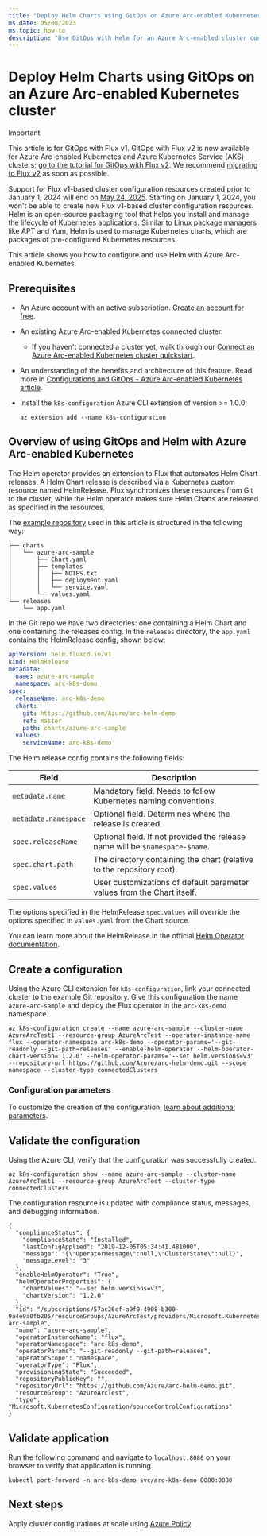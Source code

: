 ```yaml
---
title: "Deploy Helm Charts using GitOps on Azure Arc-enabled Kubernetes cluster"
ms.date: 05/08/2023
ms.topic: how-to
description: "Use GitOps with Helm for an Azure Arc-enabled cluster configuration"
---
```


# Deploy Helm Charts using GitOps on an Azure Arc-enabled Kubernetes cluster

> [!IMPORTANT]
> This article is for GitOps with Flux v1.  GitOps with Flux v2 is now available for Azure Arc-enabled Kubernetes and Azure Kubernetes Service (AKS) clusters; [go to the tutorial for GitOps with Flux v2](./tutorial-use-gitops-flux2.md). We recommend [migrating to Flux v2](conceptual-gitops-flux2.md#migrate-from-flux-v1) as soon as possible.
>
> Support for Flux v1-based cluster configuration resources created prior to January 1, 2024 will end on [May 24, 2025](https://azure.microsoft.com/updates/migrate-your-gitops-configurations-from-flux-v1-to-flux-v2-by-24-may-2025/). Starting on January 1, 2024, you won't be able to create new Flux v1-based cluster configuration resources.
Helm is an open-source packaging tool that helps you install and manage the lifecycle of Kubernetes applications. Similar to Linux package managers like APT and Yum, Helm is used to manage Kubernetes charts, which are packages of pre-configured Kubernetes resources.

This article shows you how to configure and use Helm with Azure Arc-enabled Kubernetes.

## Prerequisites

- An Azure account with an active subscription. [Create an account for free](https://azure.microsoft.com/free/?WT.mc_id=A261C142F).
- An existing Azure Arc-enabled Kubernetes connected cluster.
    - If you haven't connected a cluster yet, walk through our [Connect an Azure Arc-enabled Kubernetes cluster quickstart](quickstart-connect-cluster.md).
- An understanding of the benefits and architecture of this feature. Read more in [Configurations and GitOps - Azure Arc-enabled Kubernetes article](conceptual-configurations.md).
- Install the `k8s-configuration` Azure CLI extension of version >= 1.0.0:
  
  ```azurecli
  az extension add --name k8s-configuration
  ```

## Overview of using GitOps and Helm with Azure Arc-enabled Kubernetes

 The Helm operator provides an extension to Flux that automates Helm Chart releases. A Helm Chart release is described via a Kubernetes custom resource named HelmRelease. Flux synchronizes these resources from Git to the cluster, while the Helm operator makes sure Helm Charts are released as specified in the resources.

 The [example repository](https://github.com/Azure/arc-helm-demo) used in this article is structured in the following way:

```console
├── charts
│   └── azure-arc-sample
│       ├── Chart.yaml
│       ├── templates
│       │   ├── NOTES.txt
│       │   ├── deployment.yaml
│       │   └── service.yaml
│       └── values.yaml
└── releases
    └── app.yaml
```

In the Git repo we have two directories: one containing a Helm Chart and one containing the releases config. In the `releases` directory, the `app.yaml` contains the HelmRelease config, shown below:

```yaml
apiVersion: helm.fluxcd.io/v1
kind: HelmRelease
metadata:
  name: azure-arc-sample
  namespace: arc-k8s-demo
spec:
  releaseName: arc-k8s-demo
  chart:
    git: https://github.com/Azure/arc-helm-demo
    ref: master
    path: charts/azure-arc-sample
  values:
    serviceName: arc-k8s-demo
```

The Helm release config contains the following fields:

| Field | Description |
| ------------- | ------------- | 
| `metadata.name` | Mandatory field. Needs to follow Kubernetes naming conventions. |
| `metadata.namespace` | Optional field. Determines where the release is created. |
| `spec.releaseName` | Optional field. If not provided the release name will be `$namespace-$name`. |
| `spec.chart.path` | The directory containing the chart (relative to the repository root). |
| `spec.values` | User customizations of default parameter values from the Chart itself. |

The options specified in the HelmRelease `spec.values` will override the options specified in `values.yaml` from the Chart source.

You can learn more about the HelmRelease in the official [Helm Operator documentation](https://docs.fluxcd.io/projects/helm-operator/en/stable/).

## Create a configuration

Using the Azure CLI extension for `k8s-configuration`, link your connected cluster to the example Git repository. Give this configuration the name `azure-arc-sample` and deploy the Flux operator in the `arc-k8s-demo` namespace.

```azurecli
az k8s-configuration create --name azure-arc-sample --cluster-name AzureArcTest1 --resource-group AzureArcTest --operator-instance-name flux --operator-namespace arc-k8s-demo --operator-params='--git-readonly --git-path=releases' --enable-helm-operator --helm-operator-chart-version='1.2.0' --helm-operator-params='--set helm.versions=v3' --repository-url https://github.com/Azure/arc-helm-demo.git --scope namespace --cluster-type connectedClusters
```

### Configuration parameters

To customize the creation of the configuration, [learn about additional parameters](./tutorial-use-gitops-connected-cluster.md#additional-parameters).

## Validate the configuration

Using the Azure CLI, verify that the configuration was successfully created.

```azurecli
az k8s-configuration show --name azure-arc-sample --cluster-name AzureArcTest1 --resource-group AzureArcTest --cluster-type connectedClusters
```

The configuration resource is updated with compliance status, messages, and debugging information.

```output
{
  "complianceStatus": {
    "complianceState": "Installed",
    "lastConfigApplied": "2019-12-05T05:34:41.481000",
    "message": "{\"OperatorMessage\":null,\"ClusterState\":null}",
    "messageLevel": "3"
  },
  "enableHelmOperator": "True",
  "helmOperatorProperties": {
    "chartValues": "--set helm.versions=v3",
    "chartVersion": "1.2.0"
  },
  "id": "/subscriptions/57ac26cf-a9f0-4908-b300-9a4e9a0fb205/resourceGroups/AzureArcTest/providers/Microsoft.Kubernetes/connectedClusters/AzureArcTest1/providers/Microsoft.KubernetesConfiguration/sourceControlConfigurations/azure-arc-sample",
  "name": "azure-arc-sample",
  "operatorInstanceName": "flux",
  "operatorNamespace": "arc-k8s-demo",
  "operatorParams": "--git-readonly --git-path=releases",
  "operatorScope": "namespace",
  "operatorType": "Flux",
  "provisioningState": "Succeeded",
  "repositoryPublicKey": "",
  "repositoryUrl": "https://github.com/Azure/arc-helm-demo.git",
  "resourceGroup": "AzureArcTest",
  "type": "Microsoft.KubernetesConfiguration/sourceControlConfigurations"
}
```

## Validate application

Run the following command and navigate to `localhost:8080` on your browser to verify that application is running.

```console
kubectl port-forward -n arc-k8s-demo svc/arc-k8s-demo 8080:8080
```

## Next steps

Apply cluster configurations at scale using [Azure Policy](./use-azure-policy.md).
